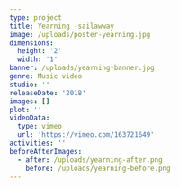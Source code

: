 ```yaml
---
type: project
title: Yearning -sailawway
image: /uploads/poster-yearning.jpg
dimensions:
  height: '2'
  width: '1'
banner: /uploads/yearning-banner.jpg
genre: Music video
studio: ''
releaseDate: '2018'
images: []
plot: ''
videoData:
  type: vimeo
  url: 'https://vimeo.com/163721649'
activities: ''
beforeAfterImages:
  - after: /uploads/yearning-after.png
    before: /uploads/yearning-before.png
---
```



